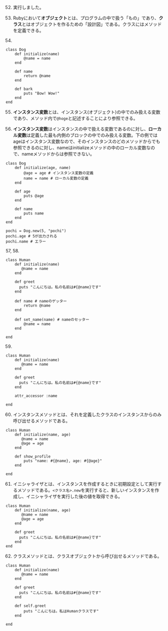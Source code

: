 52. 実行しました。

53. Rubyにおいて**オブジェクト**とは、プログラムの中で扱う「もの」であり、**クラス**とはオブジェクトを作るための「設計図」である。クラスにはメソッドを定義できる。

54.
```
class Dog
    def initialize(name)
        @name = name
    end

    def name
        return @name
    end

    def bark
        puts "Bow! Wow!"
    end
end
```

55. **インスタンス変数**とは、インスタンス(オブジェクト)の中でのみ扱える変数であり、メソッド内で`@hoge`と記述することにより参照できる。

56. **インスタンス変数**はインスタンスの中で扱える変数であるのに対し、**ローカル変数**は定義した最も内側のブロックの中でのみ扱える変数。下の例ではageはインスタンス変数なので、そのインスタンスのどのメソッドからでも参照できるのに対し、nameはinitializeメソッドの中のローカル変数なので、nameメソッドからは参照できない。  
```
class Dog
    def initialize(age, name)
        @age = age # インスタンス変数の定義
        name = name # ローカル変数の定義
    end

    def age
        puts @age
    end

    def name
        puts name
    end
end

pochi = Dog.new(5, "pochi")
pochi.age # 5が出力される
pochi.name # エラー
```

57, 58. 
```
class Human
    def initialize(name)
       @name = name
    end
  
    def greet
      puts "こんにちは。私の名前は#{@name}です"
    end

    def name # nameのゲッター
        return @name
    end

    def set_name(name) # nameのセッター
        @name = name
    end

end
```

59. 
```
class Human
    def initialize(name)
       @name = name
    end
  
    def greet
      puts "こんにちは。私の名前は#{@name}です"
    end

    attr_accessor :name

end
```

60. インスタンスメソッドとは、それを定義したクラスのインスタンスからのみ呼び出せるメソッドである。  
```
class Human
    def initialize(name, age)
       @name = name
       @age = age
    end

    def show_profile
        puts "name: #{@name}, age: #{@age}"
    end

end
```

61. イニシャライザとは、インスタンスを作成するときに初期設定として実行するメソッドである。`<クラス名>.new`を実行すると、新しいインスタンスを作成し、イニシャライザを実行した後の値を取得できる。  
```
class Human
    def initialize(name, age)
       @name = name
       @age = age
    end
  
    def greet
      puts "こんにちは。私の名前は#{@name}です"
    end
end
```

62. クラスメソッドとは、クラスオブジェクトから呼び出せるメソッドである。  
```
class Human
    def initialize(name)
       @name = name
    end
  
    def greet
      puts "こんにちは。私の名前は#{@name}です"
    end

    def self.greet
        puts "こんにちは。私はHumanクラスです"
    end

end
```